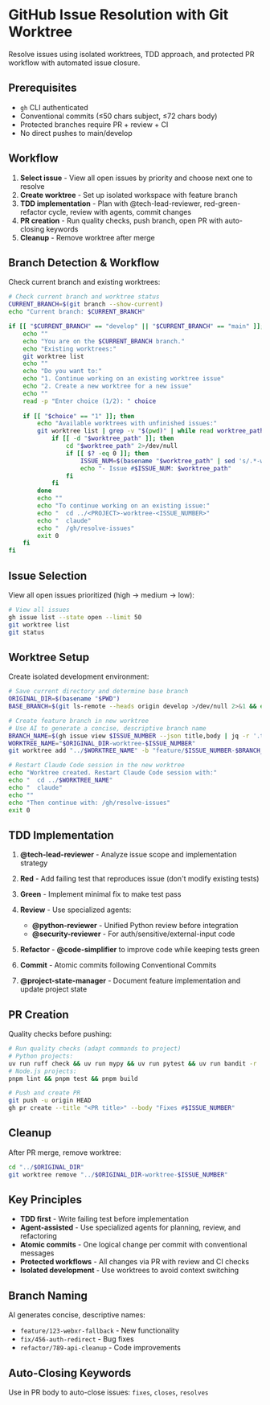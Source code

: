 # GitHub Issue Resolution with Git Worktree

Resolve issues using isolated worktrees, TDD approach, and protected PR workflow with automated issue closure.

## Prerequisites
- `gh` CLI authenticated
- Conventional commits (≤50 chars subject, ≤72 chars body) 
- Protected branches require PR + review + CI
- No direct pushes to main/develop

## Workflow

1. **Select issue** - View all open issues by priority and choose next one to resolve
2. **Create worktree** - Set up isolated workspace with feature branch 
3. **TDD implementation** - Plan with @tech-lead-reviewer, red-green-refactor cycle, review with agents, commit changes
4. **PR creation** - Run quality checks, push branch, open PR with auto-closing keywords
5. **Cleanup** - Remove worktree after merge

## Branch Detection & Workflow

Check current branch and existing worktrees:
```bash
# Check current branch and worktree status
CURRENT_BRANCH=$(git branch --show-current)
echo "Current branch: $CURRENT_BRANCH"

if [[ "$CURRENT_BRANCH" == "develop" || "$CURRENT_BRANCH" == "main" ]]; then
    echo ""
    echo "You are on the $CURRENT_BRANCH branch."
    echo "Existing worktrees:"
    git worktree list
    echo ""
    echo "Do you want to:"
    echo "1. Continue working on an existing worktree issue"
    echo "2. Create a new worktree for a new issue"
    echo ""
    read -p "Enter choice (1/2): " choice
    
    if [[ "$choice" == "1" ]]; then
        echo "Available worktrees with unfinished issues:"
        git worktree list | grep -v "$(pwd)" | while read worktree_path branch_info; do
            if [[ -d "$worktree_path" ]]; then
                cd "$worktree_path" 2>/dev/null
                if [[ $? -eq 0 ]]; then
                    ISSUE_NUM=$(basename "$worktree_path" | sed 's/.*-worktree-//')
                    echo "- Issue #$ISSUE_NUM: $worktree_path"
                fi
            fi
        done
        echo ""
        echo "To continue working on an existing issue:"
        echo "  cd ../<PROJECT>-worktree-<ISSUE_NUMBER>"
        echo "  claude"
        echo "  /gh/resolve-issues"
        exit 0
    fi
fi
```

## Issue Selection

View all open issues prioritized (high → medium → low):
```bash
# View all issues
gh issue list --state open --limit 50
git worktree list
git status
```

## Worktree Setup

Create isolated development environment:
```bash
# Save current directory and determine base branch
ORIGINAL_DIR=$(basename "$PWD")
BASE_BRANCH=$(git ls-remote --heads origin develop >/dev/null 2>&1 && echo "develop" || echo "main")

# Create feature branch in new worktree
# Use AI to generate a concise, descriptive branch name
BRANCH_NAME=$(gh issue view $ISSUE_NUMBER --json title,body | jq -r '.title + " " + (.body // "")' | head -c 200 | claude-code --prompt "Generate a concise git branch name (2-4 words, kebab-case) for this issue. Return only the branch name without prefix:" || echo "issue-$ISSUE_NUMBER")
WORKTREE_NAME="$ORIGINAL_DIR-worktree-$ISSUE_NUMBER"
git worktree add "../$WORKTREE_NAME" -b "feature/$ISSUE_NUMBER-$BRANCH_NAME" "origin/$BASE_BRANCH"

# Restart Claude Code session in the new worktree
echo "Worktree created. Restart Claude Code session with:"
echo "  cd ../$WORKTREE_NAME"
echo "  claude"
echo ""
echo "Then continue with: /gh/resolve-issues"
exit 0
```

## TDD Implementation

1. **@tech-lead-reviewer** - Analyze issue scope and implementation strategy
2. **Red** - Add failing test that reproduces issue (don't modify existing tests)
3. **Green** - Implement minimal fix to make test pass
4. **Review** - Use specialized agents:
   - **@python-reviewer** - Unified Python review before integration
   - **@security-reviewer** - For auth/sensitive/external-input code  
   
5. **Refactor** - **@code-simplifier** to improve code while keeping tests green
6. **Commit** - Atomic commits following Conventional Commits
7. **@project-state-manager** - Document feature implementation and update project state

## PR Creation

Quality checks before pushing:
```bash
# Run quality checks (adapt commands to project)
# Python projects:
uv run ruff check && uv run mypy && uv run pytest && uv run bandit -r .
# Node.js projects:
pnpm lint && pnpm test && pnpm build

# Push and create PR
git push -u origin HEAD
gh pr create --title "<PR title>" --body "Fixes #$ISSUE_NUMBER"
```

## Cleanup

After PR merge, remove worktree:
```bash
cd "../$ORIGINAL_DIR"
git worktree remove "../$ORIGINAL_DIR-worktree-$ISSUE_NUMBER"
```

## Key Principles

- **TDD first** - Write failing test before implementation
- **Agent-assisted** - Use specialized agents for planning, review, and refactoring  
- **Atomic commits** - One logical change per commit with conventional messages
- **Protected workflows** - All changes via PR with review and CI checks
- **Isolated development** - Use worktrees to avoid context switching

## Branch Naming

AI generates concise, descriptive names:
- `feature/123-webxr-fallback` - New functionality
- `fix/456-auth-redirect` - Bug fixes  
- `refactor/789-api-cleanup` - Code improvements

## Auto-Closing Keywords

Use in PR body to auto-close issues: `fixes`, `closes`, `resolves`
